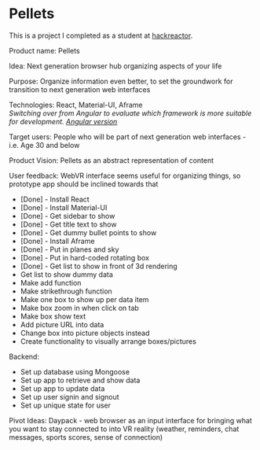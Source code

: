 # Pellets
This is a project I completed as a student at [hackreactor](http://hackreactor.com).

Product name: Pellets  
  
Idea: Next generation browser hub organizing aspects of your life  
  
Purpose: Organize information even better, to set the groundwork for transition to next generation web interfaces  
  
Technologies: React, Material-UI, Aframe  
_Switching over from Angular to evaluate which framework is more suitable for development. [Angular version](https://github.com/tankwan/pellets "Pellets-Angular")_
  
Target users: People who will be part of next generation web interfaces - i.e. Age 30 and below  
  
Product Vision: Pellets as an abstract representation of content  
  
User feedback: WebVR interface seems useful for organizing things, so prototype app should be inclined towards that  

- [Done] - Install React
- [Done] - Install Material-UI
- [Done] - Get sidebar to show
- [Done] - Get title text to show
- [Done] - Get dummy bullet points to show
- [Done] - Install Aframe
- [Done] - Put in planes and sky 
- [Done] - Put in hard-coded rotating box
- [Done] - Get list to show in front of 3d rendering
- Get list to show dummy data
- Make add function
- Make strikethrough function
- Make one box to show up per data item
- Make box zoom in when click on tab
- Make box show text
- Add picture URL into data
- Change box into picture objects instead
- Create functionality to visually arrange boxes/pictures

Backend:
- Set up database using Mongoose
- Set up app to retrieve and show data
- Set up app to update data
- Set up user signin and signout
- Set up unique state for user

Pivot Ideas: Daypack - web browser as an input interface for bringing what you want to stay connected to into VR reality (weather, reminders, chat messages, sports scores, sense of connection) 